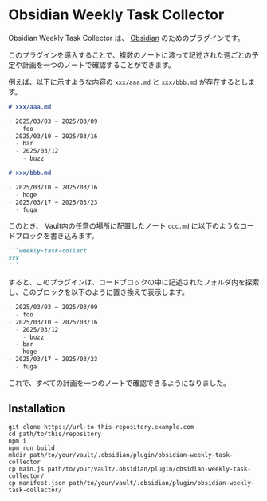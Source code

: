 # Obsidian Weekly Task Collector

Obsidian Weekly Task Collector は、 [Obsidian](https://obsidian.md) のためのプラグインです。

このプラグインを導入することで、複数のノートに渡って記述された週ごとの予定や計画を一つのノートで確認することができます。

例えば、以下に示すような内容の `xxx/aaa.md` と `xxx/bbb.md` が存在するとします。

```xxx/aaa.md
# xxx/aaa.md

- 2025/03/03 ~ 2025/03/09
  - foo
- 2025/03/10 ~ 2025/03/16
  - bar
  - 2025/03/12
    - buzz
```

```xxx/bbb.md
# xxx/bbb.md

- 2025/03/10 ~ 2025/03/16
  - hoge
- 2025/03/17 ~ 2025/03/23
  - fuga
```

このとき、 Vault内の任意の場所に配置したノート `ccc.md` に以下のようなコードブロックを書き込みます。

````ccc.md
```weekly-task-collect
xxx
```
````

すると、このプラグインは、コードブロックの中に記述されたフォルダ内を探索し、このブロックを以下のように置き換えて表示します。

```ccc.md
- 2025/03/03 ~ 2025/03/09
  - foo
- 2025/03/10 ~ 2025/03/16
  - 2025/03/12
    - buzz
  - bar
  - hoge
- 2025/03/17 ~ 2025/03/23
  - fuga
```

これで、すべての計画を一つのノートで確認できるようになりました。

## Installation

```
git clone https://url-to-this-repository.example.com
cd path/to/this/repository
npm i
npm run build
mkdir path/to/your/vault/.obsidian/plugin/obsidian-weekly-task-collector
cp main.js path/to/your/vault/.obsidian/plugin/obsidian-weekly-task-collector/
cp manifest.json path/to/your/vault/.obsidian/plugin/obsidian-weekly-task-collector/
```

